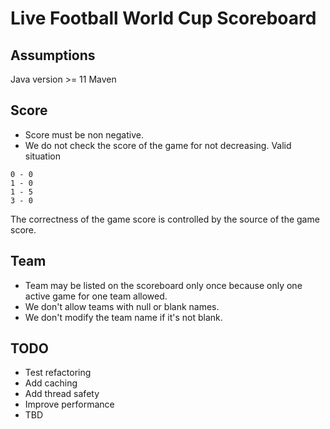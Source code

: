 Live Football World Cup Scoreboard
==================================

Assumptions
-----------
Java version >= 11
Maven

Score
-----
* Score must be non negative.
* We do not check the score of the game for not decreasing. 
Valid situation
```
0 - 0
1 - 0
1 - 5
3 - 0 
```
The correctness of the game score is controlled by the source of the game score.


Team
----

* Team may be listed on the scoreboard only once because only one active game for one team allowed.
* We don't allow teams with null or blank names.
* We don't modify the team name if it's not blank.

TODO
----
* Test refactoring
* Add caching
* Add thread safety
* Improve performance
* TBD